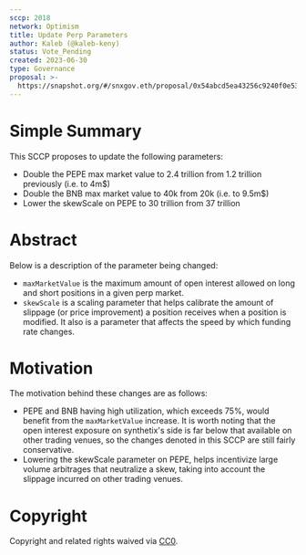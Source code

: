 ```yaml
---
sccp: 2018
network: Optimism
title: Update Perp Parameters
author: Kaleb (@kaleb-keny)
status: Vote_Pending
created: 2023-06-30
type: Governance
proposal: >-
  https://snapshot.org/#/snxgov.eth/proposal/0x54abcd5ea43256c9240f0e53ab6df632c59a384eaf89c7438ba6e456d1605036
---
```


# Simple Summary

This SCCP proposes to update the following parameters:
- Double the PEPE max market value to 2.4 trillion from 1.2 trillion previously (i.e. to 4m$)
- Double the BNB max market value to 40k from 20k (i.e. to 9.5m$)
- Lower the skewScale on PEPE to 30 trillion from 37 trillion

# Abstract

Below is a description of the parameter being changed:
- `maxMarketValue` is the maximum amount of open interest allowed on long and short positions in a given perp market.
- `skewScale` is a scaling parameter that helps calibrate the amount of slippage (or price improvement) a position receives when a position is modified. It also is a parameter that affects the speed by which funding rate changes.

# Motivation

The motivation behind these changes are as follows:
- PEPE and BNB having high utilization, which exceeds 75%, would benefit from the `maxMarketValue` increase. It is worth noting that the open interest exposure on synthetix's side is far below that available on other trading venues, so the changes denoted in this SCCP are still fairly conservative.
- Lowering the skewScale parameter on PEPE, helps incentivize large volume arbitrages that neutralize a skew, taking into account the slippage incurred on other trading venues.

# Copyright

Copyright and related rights waived via [CC0](https://creativecommons.org/publicdomain/zero/1.0/).
